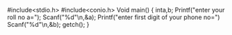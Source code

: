 #include<stdio.h>
#include<conio.h>
Void main()
{
inta,b;
Printf("enter your roll no a=");
Scanf("%d"\n,&a);
Printf("enter first digit of your phone no=")
Scanf("%d"\n,&b);
getch();
}
